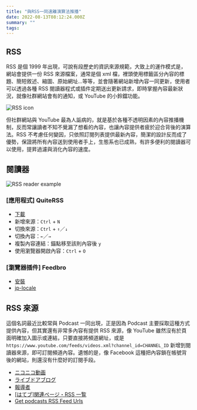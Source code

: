 ```yaml
---
title: "與RSS一同遠離演算法推播"
date: 2022-08-13T08:12:24.000Z
summary: ""
tags:
---
```


## RSS

RSS 是個 1999 年出現，可說有段歷史的資訊來源規範，大致上的運作模式是，網站會提供一份 RSS 來源檔案，通常是個 xml 檔，裡頭使用標籤區分內容的標題、簡短敘述、縮圖、原始網址…等等，並會隨著網站新增內容一同更新，使用者可以透過各種 RSS 閱讀器程式或插件定期送出更新請求，即時掌握內容最新狀況，就像社群網站會有的通知，或 YouTube 的小鈴鐺功能。

![RSS icon](https://i.imgur.com/cE8uPNG.png)

但社群網站與 YouTube 最為人詬病的，就是基於各種不透明因素的內容推播機制，反而常讓讀者不知不覺漏了想看的內容，也讓內容提供者疲於迎合背後的演算法。RSS 不考慮任何變因，只依照訂閱列表提供最新內容，簡潔的設計反而成了優勢，保證將所有內容送到使用者手上，生態系也已成熟，有許多便利的閱讀器可以使用，提昇過濾與消化內容的速度。

## 閱讀器

![RSS reader example](https://i.imgur.com/fyNwhaF.png)

### [應用程式] QuiteRSS

- [下載](https://quiterss.org/en/download)
- 新增來源：`Ctrl` + `N`
- 切換來源：`Ctrl` + `↑`／`↓`
- 切換內容：`←`／`→`
- 複製內容連結：錨點移至該則內容後 `y`
- 使用瀏覽器開啟內容：`Ctrl` + `O`

### [瀏覽器插件] Feedbro

- [安裝](https://chrome.google.com/webstore/detail/feedbro/mefgmmbdailogpfhfblcnnjfmnpnmdfa)
- [jp-locale](https://github.com/ktkr3d/feedbro-locale)

## RSS 來源

這個名詞最近比較常與 Podcast 一同出現，正是因為 Podcast 主要採取這種方式提供內容，但其實還有非常多內容有提供 RSS 來源，像 YouTube 雖然沒有於頁面明確加入圖示或連結，只要直接將頻道網址，或是 `https://www.youtube.com/feeds/videos.xml?channel_id=CHANNEL_ID` 新增到閱讀器來源，即可訂閱頻道內容。遺憾的是，像 Facebook 這種把內容鎖在帳號背後的網站，則還沒有什麼好的訂閱手段。

- [ニコニコ動画](https://www.nicovideo.jp/rss)
- [ライブドアブログ](https://help.blogpark.jp/archives/52366452.html)
- [報導者](https://public.twreporter.org/rss/twreporter-rss.xml)
- [[はてブ]関連ページ・RSS 一覧](https://anond.hatelabo.jp/20220521220951)
- [Get podcasts RSS Feed Urls](https://getrssfeed.com/)